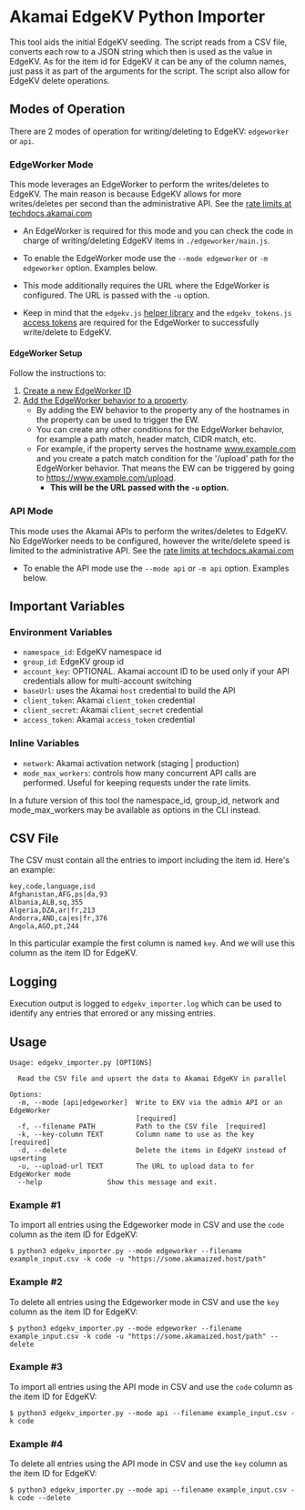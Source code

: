 # Akamai EdgeKV Python Importer

This tool aids the initial EdgeKV seeding. The script reads from a CSV file, converts each row to a JSON string which then is used as the value in EdgeKV. As for the item id for EdgeKV it can be any of the column names, just pass it as part of the arguments for the script.
The script also allow for EdgeKV delete operations.

## Modes of Operation
There are 2 modes of operation for writing/deleting to EdgeKV: `edgeworker` or `api`.

### EdgeWorker Mode
This mode leverages an EdgeWorker to perform the writes/deletes to EdgeKV. The main reason is because EdgeKV allows for more writes/deletes per second than the administrative API. See the [rate limits at techdocs.akamai.com](https://techdocs.akamai.com/edgekv/docs/limits)

* An EdgeWorker is required for this mode and you can check the code in charge of writing/deleting EdgeKV items in `./edgeworker/main.js`. 

* To enable the EdgeWorker mode use the `--mode edgeworker` or `-m edgeworker` option. Examples below.

* This mode additionally requires the URL where the EdgeWorker is configured. The URL is passed with the `-u` option.

* Keep in mind that the `edgekv.js` [helper library](https://techdocs.akamai.com/edgekv/docs/library-helper-methods) and the `edgekv_tokens.js` [access tokens](https://techdocs.akamai.com/edgekv/docs/generate-and-retrieve-edgekv-access-tokens) are required for the EdgeWorker to successfully write/delete to EdgeKV. 

#### EdgeWorker Setup
Follow the instructions to:
1. [Create a new EdgeWorker ID](https://techdocs.akamai.com/edgeworkers/docs/create-an-edgeworker-id-1)
2. [Add the EdgeWorker behavior to a property](https://techdocs.akamai.com/edgeworkers/docs/add-the-edgeworker-behavior-1). 
    - By adding the EW behavior to the property any of the hostnames in the property can be used to trigger the EW.
    - You can create any other conditions for the EdgeWorker behavior, for example a path match, header match, CIDR match, etc.
    - For example, if the property serves the hostname www.example.com and you create a patch match condition for the '/upload' path for the EdgeWorker behavior. That means the EW can be triggered by going to https://www.example.com/upload. 
      - **This will be the URL passed with the `-u` option.**

### API Mode
This mode uses the Akamai APIs to perform the writes/deletes to EdgeKV. No EdgeWorker needs to be configured, however the write/delete speed is limited to the administrative API. See the [rate limits at techdocs.akamai.com](https://techdocs.akamai.com/edgekv/docs/limits)

* To enable the API mode use the `--mode api` or `-m api` option. Examples below.

## Important Variables
### Environment Variables 
- `namespace_id`: EdgeKV namespace id
- `group_id`: EdgeKV group id
- `account_key`: OPTIONAL. Akamai account ID to be used only if your API credentials allow for multi-account switching
- `baseUrl`: uses the Akamai `host` credential to build the API 
- `client_token`: Akamai `client_token` credential
- `client_secret`: Akamai `client_secret` credential
- `access_token`: Akamai `access_token` credential

### Inline Variables
- `network`: Akamai activation network (staging | production)
- `mode_max_workers`: controls how many concurrent API calls are performed. Useful for keeping requests under the rate limits.

In a future version of this tool the namespace_id, group_id, network and mode_max_workers may be available as options in the CLI instead. 

## CSV File
The CSV must contain all the entries to import including the item id. Here's an example:
```
key,code,language,isd
Afghanistan,AFG,ps|da,93
Albania,ALB,sq,355
Algeria,DZA,ar|fr,213
Andorra,AND,ca|es|fr,376
Angola,AGO,pt,244
```
In this particular example the first column is named `key`. And we will use this column as the item ID for EdgeKV.

## Logging
Execution output is logged to `edgekv_importer.log` which can be used to identify any entries that errored or any missing entries. 

## Usage

```
Usage: edgekv_importer.py [OPTIONS]

  Read the CSV file and upsert the data to Akamai EdgeKV in parallel

Options:
  -m, --mode [api|edgeworker]  Write to EKV via the admin API or an EdgeWorker
                               [required]
  -f, --filename PATH          Path to the CSV file  [required]
  -k, --key-column TEXT        Column name to use as the key  [required]
  -d, --delete                 Delete the items in EdgeKV instead of upserting
  -u, --upload-url TEXT        The URL to upload data to for EdgeWorker mode
  --help                Show this message and exit.
```

### Example #1
To import all entries using the Edgeworker mode in CSV and use the `code` column as the item ID for EdgeKV:
```
$ python3 edgekv_importer.py --mode edgeworker --filename example_input.csv -k code -u "https://some.akamaized.host/path"
```

### Example #2
To delete all entries using the Edgeworker mode in CSV and use the `key` column as the item ID for EdgeKV:
```
$ python3 edgekv_importer.py --mode edgeworker --filename example_input.csv -k code -u "https://some.akamaized.host/path" --delete
```

### Example #3
To import all entries using the API mode in CSV and use the `code` column as the item ID for EdgeKV:
```
$ python3 edgekv_importer.py --mode api --filename example_input.csv -k code 
```

### Example #4
To delete all entries using the API mode in CSV and use the `key` column as the item ID for EdgeKV:
```
$ python3 edgekv_importer.py --mode api --filename example_input.csv -k code --delete
```